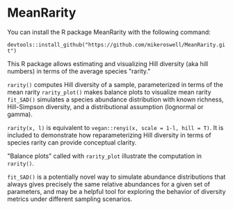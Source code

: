 # MeanRarity
You can install the R package MeanRarity with the following command:

`devtools::install_github("https://github.com/mikeroswell/MeanRarity.git")`

This R package allows estimating and visualizing Hill diversity (aka hill numbers) in terms of the average species "rarity."

`rarity()` computes Hill diversity of a sample,  parameterized in terms of the mean rarity
`rarity_plot()` makes balance plots to visualize mean rarity
`fit_SAD()` simulates a species abundance distribution with known richness, Hill-Simpson diversity, and a distributional assumption (lognormal or gamma).

`rarity(x, l)` is equivalent to `vegan::renyi(x, scale = 1-l, hill = T)`. It is included to demonstrate how reparameterizing Hill diversity in terms of species rarity can provide conceptual clarity.

"Balance plots" called with `rarity_plot` illustrate the computation in `rarity()`. 

`fit_SAD()` is a potentially novel way to simulate abundance distributions that always gives precisely the same relative abundances for a given set of parameters, and may be a helpful tool for exploring the behavior of diversity metrics under different sampling scenarios.
